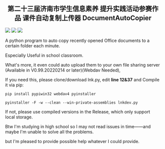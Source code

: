 
<h2 align="center">第二十三届济南市学生信息素养
提升实践活动参赛作品 课件自动复制上传器 DocumentAutoCopier</h2>

![](https://img.shields.io/badge/Latest-0.99.20220227-yellow.svg?style=for-the-badge&logo=superuser)
[![](https://img.shields.io/badge/Author-Mayiyi_A_Beginner-green.svg?style=for-the-badge)](https://space.bilibili.com/162182447)
![](https://img.shields.io/badge/Language-Python-blue.svg?style=for-the-badge&logo=python)


A python program to auto copy recently opened Office documents to a certain folder each minute.

Especially Useful in school classroom.

What's more, it even could auto upload them to your own file sharing server (Available in V0.99.20220214 or later)(Webdav Needed),

If you need this, please clone/download lnk.py, edit **line 12&37** and Compile it via pip:

```
pip install pypiwin32 webdav4 pyinstaller

pyinstaller -F -w --clean --win-private-assemblies lnkdev.py
```

If not, please use compiled versions in the Release, which only support local storage.

Btw I'm studying in high school so I may not read issues in time——and maybe I'm unable to solve all the problems. 

but I'm pleased to provide possible help whatever I could provide.
